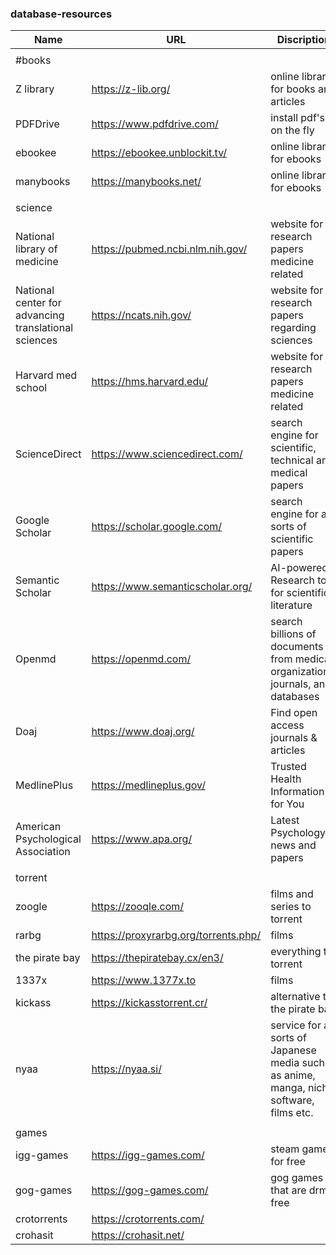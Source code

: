 ### database-resources
| Name                                                 | URL                                  | Discription                                                                              |
| ---------------------------------------------------- | ------------------------------------ | ---------------------------------------------------------------------------------------- |
|                                                      |                                      |                                                                                          |
| #books                                                |                                      |                                                                                          |
| Z library                                            | https://z-lib.org/                   | online library for books and articles                                                    |
| PDFDrive                                             | https://www.pdfdrive.com/            | install pdf's on the fly                                                                 |
| ebookee                                              | https://ebookee.unblockit.tv/        | online library for ebooks                                                                |
| manybooks                                            | https://manybooks.net/               | online library for ebooks                                                                |
|                                                      |                                      |                                                                                          |
| science                                              |                                      |                                                                                          |
| National library of medicine                         | https://pubmed.ncbi.nlm.nih.gov/     | website for research papers medicine related                                             |
| National center for advancing translational sciences | https://ncats.nih.gov/               | website for research papers regarding sciences                                           |
| Harvard med school                                   | https://hms.harvard.edu/             | website for research papers medicine related                                             |
| ScienceDirect                                        | https://www.sciencedirect.com/       | search engine for scientific, technical and medical papers                               |
| Google Scholar                                       | https://scholar.google.com/          | search engine for all sorts of scientific papers                                         |
| Semantic Scholar                                     | https://www.semanticscholar.org/     | AI-powered Research tool for scientific literature                                       |
| Openmd                                               | https://openmd.com/                  | search billions of documents from medical organizations, journals, and databases         |
| Doaj                                                 | https://www.doaj.org/                | Find open access journals & articles                                                     |
| MedlinePlus                                          | https://medlineplus.gov/             | Trusted Health Information for You                                                       |
| American Psychological Association                   | https://www.apa.org/                 | Latest Psychology news and papers                                                        |
|                                                      |                                      |                                                                                          |
| torrent                                              |                                      |                                                                                          |
| zoogle                                               | https://zooqle.com/                  | films and series to torrent                                                              |
| rarbg                                                | https://proxyrarbg.org/torrents.php/ | films                                                                                    |
| the pirate bay                                       | https://thepiratebay.cx/en3/         | everything to torrent                                                                    |
| 1337x                                                | https://www.1377x.to                 | films                                                                                    |
| kickass                                              | https://kickasstorrent.cr/           | alternative to the pirate bay                                                            |
| nyaa                                                 | https://nyaa.si/                     | service for all sorts of Japanese media such as anime, manga, niche software, films etc. |
|                                                      |                                      |                                                                                          |
| games                                                |                                      |                                                                                          |
| igg-games                                            | https://igg-games.com/               | steam games for free                                                                     |
| gog-games                                            | https://gog-games.com/               | gog games that are drm-free                                                              |
| crotorrents                                          | https://crotorrents.com/             |                                                                                          |
| crohasit                                             | https://crohasit.net/                |                                                                                          |
